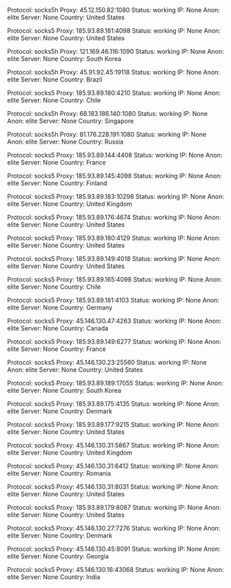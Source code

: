 Protocol: socks5h
Proxy: 45.12.150.82:1080
Status: working
IP: None
Anon: elite
Server: None
Country: United States

Protocol: socks5
Proxy: 185.93.89.181:4098
Status: working
IP: None
Anon: elite
Server: None
Country: United States

Protocol: socks5h
Proxy: 121.169.46.116:1090
Status: working
IP: None
Anon: elite
Server: None
Country: South Korea

Protocol: socks5h
Proxy: 45.91.92.45:19118
Status: working
IP: None
Anon: elite
Server: None
Country: Brazil

Protocol: socks5
Proxy: 185.93.89.180:4210
Status: working
IP: None
Anon: elite
Server: None
Country: Chile

Protocol: socks5h
Proxy: 68.183.186.140:1080
Status: working
IP: None
Anon: elite
Server: None
Country: Singapore

Protocol: socks5h
Proxy: 81.176.228.191:1080
Status: working
IP: None
Anon: elite
Server: None
Country: Russia

Protocol: socks5
Proxy: 185.93.89.144:4408
Status: working
IP: None
Anon: elite
Server: None
Country: France

Protocol: socks5
Proxy: 185.93.89.145:4098
Status: working
IP: None
Anon: elite
Server: None
Country: Finland

Protocol: socks5
Proxy: 185.93.89.183:10298
Status: working
IP: None
Anon: elite
Server: None
Country: United Kingdom

Protocol: socks5
Proxy: 185.93.89.176:4674
Status: working
IP: None
Anon: elite
Server: None
Country: United States

Protocol: socks5
Proxy: 185.93.89.180:4129
Status: working
IP: None
Anon: elite
Server: None
Country: United States

Protocol: socks5
Proxy: 185.93.89.149:4018
Status: working
IP: None
Anon: elite
Server: None
Country: United States

Protocol: socks5
Proxy: 185.93.89.165:4098
Status: working
IP: None
Anon: elite
Server: None
Country: Chile

Protocol: socks5
Proxy: 185.93.89.181:4103
Status: working
IP: None
Anon: elite
Server: None
Country: Germany

Protocol: socks5
Proxy: 45.146.130.47:4263
Status: working
IP: None
Anon: elite
Server: None
Country: Canada

Protocol: socks5
Proxy: 185.93.89.149:6277
Status: working
IP: None
Anon: elite
Server: None
Country: France

Protocol: socks5
Proxy: 45.146.130.23:25560
Status: working
IP: None
Anon: elite
Server: None
Country: United States

Protocol: socks5
Proxy: 185.93.89.189:17055
Status: working
IP: None
Anon: elite
Server: None
Country: South Korea

Protocol: socks5
Proxy: 185.93.89.175:4135
Status: working
IP: None
Anon: elite
Server: None
Country: Denmark

Protocol: socks5
Proxy: 185.93.89.177:9215
Status: working
IP: None
Anon: elite
Server: None
Country: United States

Protocol: socks5
Proxy: 45.146.130.31:5867
Status: working
IP: None
Anon: elite
Server: None
Country: United Kingdom

Protocol: socks5
Proxy: 45.146.130.31:6412
Status: working
IP: None
Anon: elite
Server: None
Country: Romania

Protocol: socks5
Proxy: 45.146.130.31:8031
Status: working
IP: None
Anon: elite
Server: None
Country: United States

Protocol: socks5
Proxy: 185.93.89.179:8087
Status: working
IP: None
Anon: elite
Server: None
Country: United States

Protocol: socks5
Proxy: 45.146.130.27:7276
Status: working
IP: None
Anon: elite
Server: None
Country: Denmark

Protocol: socks5
Proxy: 45.146.130.45:8091
Status: working
IP: None
Anon: elite
Server: None
Country: Georgia

Protocol: socks5
Proxy: 45.146.130.16:43068
Status: working
IP: None
Anon: elite
Server: None
Country: India

